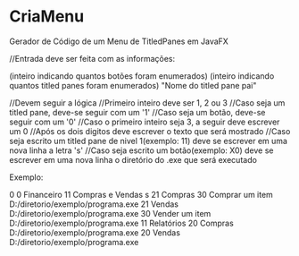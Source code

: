 # CriaMenu
Gerador de Código de um Menu de TitledPanes em JavaFX

//Entrada deve ser feita com as informações:

(inteiro indicando quantos botões foram enumerados)
(inteiro indicando quantos titled panes foram enumerados)
"Nome do titled pane pai"

//Devem seguir a lógica
//Primeiro inteiro deve ser 1, 2 ou 3
//Caso seja um titled pane, deve-se seguir com um '1'
//Caso seja um botão, deve-se seguir com um '0'
//Caso o primeiro inteiro seja 3, a seguir deve escrever um 0
//Após os dois digitos deve escrever o texto que será mostrado
//Caso seja escrito um titled pane de nivel 1(exemplo: 11) deve se escrever em uma nova linha a letra 's'
//Caso seja escrito um botão(exemplo: X0) deve se escrever em uma nova linha o diretório do .exe que será executado

Exemplo:

0
0
Financeiro
11 Compras e Vendas
s
21 Compras
30 Comprar um item
D:/diretorio/exemplo/programa.exe
21 Vendas
D:/diretorio/exemplo/programa.exe
30 Vender um item
D:/diretorio/exemplo/programa.exe
11 Relatórios
20 Compras
D:/diretorio/exemplo/programa.exe
20 Vendas
D:/diretorio/exemplo/programa.exe
